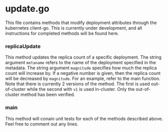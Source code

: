 # update.go
This file contains methods that modify deployment attributes through the kubernetes client-go. This is currently under development, and all instructions for completed methods will be found here.

### replicaUpdate
This method updates the replica count of a specific deployment. The string argument `metaname` refers to the name of the deployment specified in the metadata. The string argument `magnitude` specifies how much the replica count will increase by. If a negative number is given, then the replica count will be decreased by `magnitude`. For an example, refer to the main function.
Note that there is currently 2 versions of the method. The first is used out-of-cluster while the second with `v1` is used in-cluster. Only the out-of-cluster method has been verified.

### main
This method will conain unit tests for each of the methods described above. Feel free to comment out any lines.
